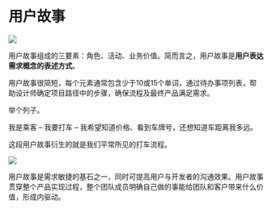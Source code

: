 # 用户故事

![](https://image.yunyingpai.com/wp/2021/11/8o38n9Rbwbi4TsX5dXOs.png)

用户故事组成的三要素：角色、活动、业务价值。简而言之，用户故事是**用户表达需求概念的表述方式**。

用户故事很简短，每个元素通常包含少于10或15个单词，通过待办事项列表，帮助设计师确定项目路径中的步骤，确保流程及最终产品满足需求。

举个列子。

我是乘客 – 我要打车 – 我希望知道价格、看到车牌号，还想知道车距离我多远。

这段用户故事衍生的就是我们平常所见的打车流程。

![](https://image.yunyingpai.com/wp/2021/11/WKC9PniILNFM6uX31Y0g.png)

用户故事是需求敏捷的基石之一，同时可提高用户与开发者的沟通效果。用户故事贯穿整个产品实现过程，整个团队成员明确自己做的事能给团队和客户带来什么价值，形成内驱动。

